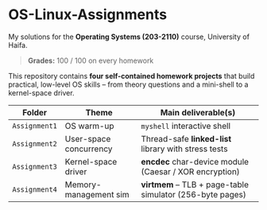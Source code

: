 # OS-Linux-Assignments
My solutions for the **Operating Systems (203-2110)** course, University of Haifa.
> **Grades:** 100 / 100 on every homework 

This repository contains **four self-contained homework projects** that build practical, low-level OS skills – from theory questions and a mini-shell to a kernel-space driver.

| Folder        | Theme                  | Main deliverable(s)                                         |
| ------------- | ---------------------- | ----------------------------------------------------------- |
| `Assignment1` | OS warm-up             | `myshell` interactive shell             |
| `Assignment2` | User-space concurrency | Thread-safe **linked-list** library with stress tests       |
| `Assignment3` | Kernel-space driver    | **encdec** char-device module (Caesar / XOR encryption)     |
| `Assignment4` | Memory-management sim  | **virtmem** – TLB + page-table simulator (256-byte pages)   |
